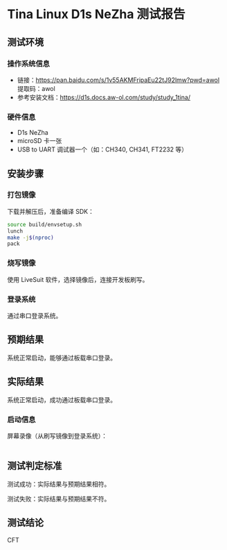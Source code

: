 # Tina Linux D1s NeZha 测试报告

## 测试环境

### 操作系统信息

- 链接：https://pan.baidu.com/s/1v55AKMFripaEu22tJ92lmw?pwd=awol 提取码：awol
- 参考安装文档：https://d1s.docs.aw-ol.com/study/study_1tina/

### 硬件信息

- D1s NeZha
- microSD 卡一张
- USB to UART 调试器一个（如：CH340, CH341, FT2232 等）

## 安装步骤

### 打包镜像

下载并解压后，准备编译 SDK：
```bash
source build/envsetup.sh
lunch
make -j$(nproc)
pack
```

### 烧写镜像

使用 LiveSuit 软件，选择镜像后，连接开发板刷写。

### 登录系统

通过串口登录系统。

## 预期结果

系统正常启动，能够通过板载串口登录。

## 实际结果

系统正常启动，成功通过板载串口登录。

### 启动信息


屏幕录像（从刷写镜像到登录系统）：

```log
```


## 测试判定标准

测试成功：实际结果与预期结果相符。

测试失败：实际结果与预期结果不符。

## 测试结论

CFT